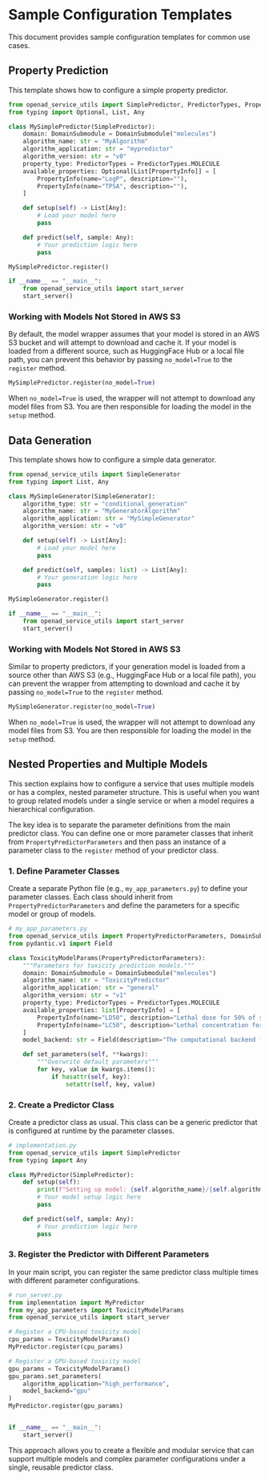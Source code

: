 # Sample Configuration Templates

This document provides sample configuration templates for common use cases.

## Property Prediction

This template shows how to configure a simple property predictor.

```python
from openad_service_utils import SimplePredictor, PredictorTypes, PropertyInfo, DomainSubmodule
from typing import Optional, List, Any

class MySimplePredictor(SimplePredictor):
    domain: DomainSubmodule = DomainSubmodule("molecules")
    algorithm_name: str = "MyAlgorithm"
    algorithm_application: str = "mypredictor"
    algorithm_version: str = "v0"
    property_type: PredictorTypes = PredictorTypes.MOLECULE
    available_properties: Optional[List[PropertyInfo]] = [
        PropertyInfo(name="LogP", description=""),
        PropertyInfo(name="TPSA", description=""),
    ]

    def setup(self) -> List[Any]:
        # Load your model here
        pass

    def predict(self, sample: Any):
        # Your prediction logic here
        pass

MySimplePredictor.register()

if __name__ == "__main__":
    from openad_service_utils import start_server
    start_server()
```

### Working with Models Not Stored in AWS S3

By default, the model wrapper assumes that your model is stored in an AWS S3 bucket and will attempt to download and cache it. If your model is loaded from a different source, such as HuggingFace Hub or a local file path, you can prevent this behavior by passing `no_model=True` to the `register` method.

```python
MySimplePredictor.register(no_model=True)
```

When `no_model=True` is used, the wrapper will not attempt to download any model files from S3. You are then responsible for loading the model in the `setup` method.

## Data Generation

This template shows how to configure a simple data generator.

```python
from openad_service_utils import SimpleGenerator
from typing import List, Any

class MySimpleGenerator(SimpleGenerator):
    algorithm_type: str = "conditional_generation"
    algorithm_name: str = "MyGeneratorAlgorithm"
    algorithm_application: str = "MySimpleGenerator"
    algorithm_version: str = "v0"

    def setup(self) -> List[Any]:
        # Load your model here
        pass

    def predict(self, samples: list) -> List[Any]:
        # Your generation logic here
        pass

MySimpleGenerator.register()

if __name__ == "__main__":
    from openad_service_utils import start_server
    start_server()
```

### Working with Models Not Stored in AWS S3

Similar to property predictors, if your generation model is loaded from a source other than AWS S3 (e.g., HuggingFace Hub or a local file path), you can prevent the wrapper from attempting to download and cache it by passing `no_model=True` to the `register` method.

```python
MySimpleGenerator.register(no_model=True)
```

When `no_model=True` is used, the wrapper will not attempt to download any model files from S3. You are then responsible for loading the model in the `setup` method.


## Nested Properties and Multiple Models

This section explains how to configure a service that uses multiple models or has a complex, nested parameter structure. This is useful when you want to group related models under a single service or when a model requires a hierarchical configuration.

The key idea is to separate the parameter definitions from the main predictor class. You can define one or more parameter classes that inherit from `PropertyPredictorParameters` and then pass an instance of a parameter class to the `register` method of your predictor class.

### 1. Define Parameter Classes

Create a separate Python file (e.g., `my_app_parameters.py`) to define your parameter classes. Each class should inherit from `PropertyPredictorParameters` and define the parameters for a specific model or group of models.

```python
# my_app_parameters.py
from openad_service_utils import PropertyPredictorParameters, DomainSubmodule, PredictorTypes, PropertyInfo
from pydantic.v1 import Field

class ToxicityModelParams(PropertyPredictorParameters):
    """Parameters for toxicity prediction models."""
    domain: DomainSubmodule = DomainSubmodule("molecules")
    algorithm_name: str = "ToxicityPredictor"
    algorithm_application: str = "general"
    algorithm_version: str = "v1"
    property_type: PredictorTypes = PredictorTypes.MOLECULE
    available_properties: list[PropertyInfo] = [
        PropertyInfo(name="LD50", description="Lethal dose for 50% of subjects."),
        PropertyInfo(name="LC50", description="Lethal concentration for 50% of subjects."),
    ]
    model_backend: str = Field(description="The computational backend for the model.", default="cpu")

    def set_parameters(self, **kwargs):
        """Overwrite default parameters"""
        for key, value in kwargs.items():
            if hasattr(self, key):
                setattr(self, key, value)
```

### 2. Create a Predictor Class

Create a predictor class as usual. This class can be a generic predictor that is configured at runtime by the parameter classes.

```python
# implementation.py
from openad_service_utils import SimplePredictor
from typing import Any

class MyPredictor(SimplePredictor):
    def setup(self):
        print(f"Setting up model: {self.algorithm_name}/{self.algorithm_application} on {self.model_backend}")
        # Your model setup logic here
        pass

    def predict(self, sample: Any):
        # Your prediction logic here
        pass
```

### 3. Register the Predictor with Different Parameters

In your main script, you can register the same predictor class multiple times with different parameter configurations.

```python
# run_server.py
from implementation import MyPredictor
from my_app_parameters import ToxicityModelParams
from openad_service_utils import start_server

# Register a CPU-based toxicity model
cpu_params = ToxicityModelParams()
MyPredictor.register(cpu_params)

# Register a GPU-based toxicity model
gpu_params = ToxicityModelParams()
gpu_params.set_parameters(
    algorithm_application="high_performance",
    model_backend="gpu"
)
MyPredictor.register(gpu_params)


if __name__ == "__main__":
    start_server()
```

This approach allows you to create a flexible and modular service that can support multiple models and complex parameter configurations under a single, reusable predictor class.
